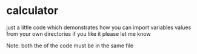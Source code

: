 # calculator
just a little code which demonstrates how you can import variables values from your own directories 
if you like it please let me know

Note:
  both the of the code must be in the same file
  
